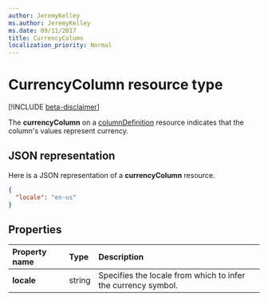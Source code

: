 ```yaml
---
author: JeremyKelley
ms.author: JeremyKelley
ms.date: 09/11/2017
title: CurrencyColumn
localization_priority: Normal
---
```

# CurrencyColumn resource type

[!INCLUDE [beta-disclaimer](../../includes/beta-disclaimer.md)]

The **currencyColumn** on a [columnDefinition](columndefinition.md) resource indicates that the column's values represent currency.

## JSON representation

Here is a JSON representation of a **currencyColumn** resource.
<!-- { "blockType": "resource", "@odata.type": "microsoft.graph.currencyColumn" } -->

```json
{
  "locale": "en-us"
}
```

## Properties

| Property name | Type   | Description
|:--------------|:-------|:----------------------------------------------------
| **locale**    | string | Specifies the locale from which to infer the currency symbol.

<!--
{
  "type": "#page.annotation",
  "description": "",
  "keywords": "",
  "section": "documentation",
  "tocPath": "Resources/CurrencyColumn",
  "suppressions": []
}
-->
